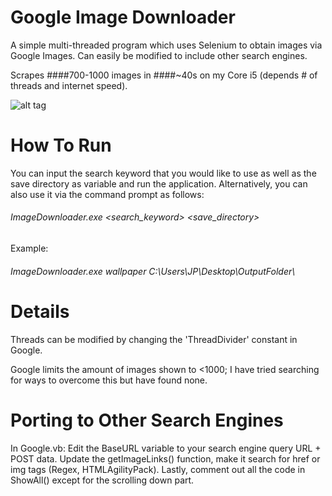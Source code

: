 # Google Image Downloader

A simple multi-threaded program which uses Selenium to obtain images via Google Images.
Can easily be modified to include other search engines.

Scrapes ####700-1000 images in ####~40s on my Core i5 (depends # of threads and internet speed).

![alt tag](https://raw.githubusercontent.com/jpxue/Google_Image_Downloader/master/app.png)

# How To Run

You can input the search keyword that you would like to use as well as the save directory as variable and run the application.
Alternatively, you can also use it via the command prompt as follows:

###### ImageDownloader.exe <search_keyword> <save_directory>

Example:
###### ImageDownloader.exe wallpaper C:\Users\JP\Desktop\OutputFolder\

# Details
Threads can be modified by changing the 'ThreadDivider' constant in Google.

Google limits the amount of images shown to <1000; I have tried searching for ways to overcome this but have found none.

# Porting to Other Search Engines
In Google.vb:
Edit the BaseURL variable to your search engine query URL + POST data. 
Update the getImageLinks() function, make it search for href or img tags (Regex, HTMLAgilityPack).
Lastly, comment out all the code in ShowAll() except for the scrolling down part.
